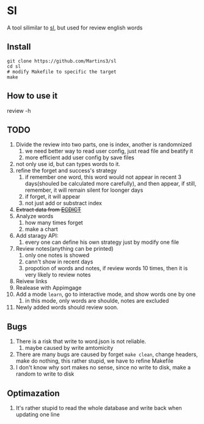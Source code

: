 # Sl
A tool silimilar to [sl](https://github.com/mtoyoda/sl), but used for review english words

## Install
```
git clone https://github.com/Martins3/sl
cd sl
# modify Makefile to specific the target
make
```

## How to use it
review -h

## TODO
1. Divide the review into two parts,  one is index, another is randomnized
    1. we need better way to read user config, just read file and beatify it
    2. more efficient add user config by save files
4. not only use id, but can types words to it.
2. refine the forget and success's strategy
    1. if remember one word, this word would not appear in recent 3 days(shouled be calculated more carefully), and then appear, if still, remember, it will remain silent for loonger days
    2. if forget, it will appear 
    3. not just add or substract index
3. ~~Extract data from [ECDICT](https://github.com/skywind3000/ECDICT)~~
5. Analyze words
    1. how many times forget
    2. make a chart
7. Add staragy API:
    1. every one can define his own strategy just by modify one file
8. Review notes(anything can be printed)
    1. only one notes is showed
    2. cann't show in recent days
    3. propotion of words and notes, if review words 10 times, then it is very likely to review notes
9. Reivew links
10. Realease with Appimgage
11. Add a mode `learn`, go to interactive mode, and show words one by one
    1. in this mode, only words are shoulde, notes are excluded
12. Newly added words should review soon.

## Bugs
1. There is a risk that write to word.json is not reliable.
    1. maybe caused by write amtomicity
2. There are many bugs are caused by forget `make clean`, change headers, make do nothing, this rather stupid, we have to refine Makefile
3. I don't know why sort makes no sense, since no write to disk, make a random to write to disk


## Optimazation
1. It's rather stupid to read the whole database and write back when updating one line
